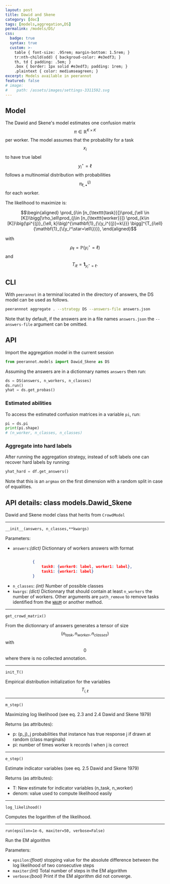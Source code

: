 ```yaml
---
layout: post
title: Dawid and Skene
category: [doc]
tags: [models,aggregation,DS]
permalink: /models/DS/
css:
  badge: true
  syntax: true
  custom: >-
    table { font-size: .95rem; margin-bottom: 1.5rem; }
    tr:nth-child(odd) { backgroud-color: #e3edf3; }
    th, td { padding: .5em; }
    .box { border: 1px solid #e3edf3; padding: 1rem; }
    .plaintext { color: mediumseagreen; }
excerpt: Models available in peerannot
featured: false
# image:
#    path: /assets/images/settings-3311592.svg
---
```


## Model

The Dawid and Skene's model estimates one confusion matrix $$\pi\in\mathbb{R}^{K\times K}$$
per worker.
The model assumes that the probability for a task $$x_i$$ to have true label $$y_i^\star=\ell$$ follows a multinomial distribution with probabilities $$\pi^{(j)}_{\ell,\bullet}$$ for each worker.

The likelihood to maximize is:

$$\begin{aligned}    \prod_{i\in [n_{\texttt{task}}]}\prod_{\ell \in [K]}\bigg[\rho_\ell\prod_{j\in [n_{\texttt{worker}}]}
    \prod_{k\in [K]}\big(\pi^{(j)}_{\ell, k}\big)^{\mathbf{1}_{\{y_i^{(j)}=k\}}}
    \bigg]^{T_{i\ell}{\mathbf{1}_{\{y_i^\star=\ell\}}}},
 \end{aligned}$$


with $$\rho_\ell=\mathbb{P}(y_i^\star=\ell)$$ and $$T_{i\ell}=\mathbf{1}_{y_i^\star=\ell}.$$
## CLI
With `peerannot` in a terminal located in the directory of answers, the DS model can be used as follows.

```bash
peerannnot aggregate . --strategy DS --answers-file answers.json
```

Note that by default, if the answers are in a file names `answers.json` the `--answers-file` argument can be omitted.

## API

Import the aggregation model in the current session

```python
from peerannot.models import Dawid_Skene as DS
```

Assuming the answers are in a dictionnary names `answers` then run:

```python
ds = DS(answers, n_workers, n_classes)
ds.run()
yhat = ds.get_probas()
```

### Estimated abilities

To access the estimated confusion matrices in a variable `pi`, run:

```python
pi = ds.pi
print(pi.shape)
# (n_worker, n_classes, n_classes)
```

### Aggregate into hard labels

After running the aggregation strategy, instead of soft labels one can recover hard labels by running:

```python
yhat_hard = df.get_answers()
```

Note that this is an `argmax` on the first dimension with a random split in case of equalities.

## API details: class models.Dawid_Skene
Dawid and Skene model class that herits from `CrowdModel`

---
`__init__(answers, n_classes,**kwargs)`

Parameters:
- `answers`:*(dict)*
  Dictionnary of workers answers with format
```json

            {
                task0: {worker0: label, worker1: label},
                task1: {worker1: label}
            }
```
- `n_classes`: *(int)*
  Number of possible classes
- `kwargs`: *(dict)*
  Dictionnary that should contain at least `n_workers` the number of workers.
  Other arguments are `path_remove` to remove tasks identified from the [`WAUM`]() or another method.

---
`get_crowd_matrix()`

From the dictionnary of answers generates a tensor of size $$(n_{task},n_{worker},n_{classes})$$ with $$0$$ where there is no collected annotation.

---
`init_T()`

Empirical distribution initialization for the variables $$T_{i,\ell}$$

---
`m_step()`

Maximizing log likelihood (see eq. 2.3 and 2.4 Dawid and Skene 1979)

Returns (as attributes):
- p: (p_j)_j probabilities that instance has true response j if drawn
        at random (class marginals)
- pi: number of times worker k records l when j is correct

---
`e_step()`

Estimate indicator variables (see eq. 2.5 Dawid and Skene 1979)

Returns (as attributes):
- T: New estimate for indicator variables (n_task, n_worker)
- denom: value used to compute likelihood easily

---

`log_likelihood()`

Computes the logarithm of the likelihood.

---
`run(epsilon=1e-6, maxiter=50, verbose=False)`

Run the EM algorithm

Parameters:
- `epsilon`:*(float)* stopping value for the absolute difference between the log likelihood of two consecutive steps
- `maxiter`:*(int)* Total number of steps in the EM algorithm
- `verbose`:*(bool)* Print if the EM algorithm did not converge.
